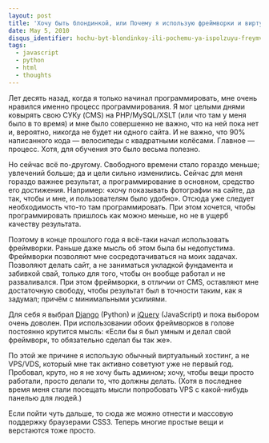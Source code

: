 ```yaml
---
layout: post
title: 'Хочу быть блондинкой, или Почему я использую фреймворки и виртуальный хостинг'
date: May 5, 2010
disqus_identifier: hochu-byt-blondinkoy-ili-pochemu-ya-ispolzuyu-freymvorki-i-virtu
tags:
  - javascript
  - python
  - html
  - thoughts
---
```


Лет десять назад, когда я только начинал программировать, мне очень нравился именно процесс программирования. Я мог целыми днями ковырять свою СУКу (CMS) на PHP/MySQL/XSLT (или что там у меня было в то время) и мне было совершенно не важно, что на ней пока нет и, вероятно, никогда не будет ни одного сайта. И не важно, что 90% написанного кода — велосипеды с квадратными колёсами. Главное — процесс. Хотя, для обучения это было весьма полезно.

Но сейчас всё по-другому. Свободного времени стало гораздо меньше; увлечений больше; да и цели сильно изменились.  Сейчас для меня гораздо важнее результат, а программирование в основном, средство его достижения. Например: «хочу показывать фотографии на сайте, да так, чтобы и мне, и пользователям было удобно». Отсюда уже следует необходимость что-то там программировать. При этом хочется, чтобы программировать пришлось как можно меньше, но не в ущерб качеству результата.

Поэтому в конце прошлого года я всё-таки начал использовать фреймворки. Раньше даже мысль об этом была бы недопустима. Фреймворки позволяют мне сосредотачиваться на моих задачах. Позволяют делать сайт, а не заниматься укладкой фундамента и забивкой свай, только для того, чтобы он вообще работал и не разваливался. При этом фреймворки, в отличии от CMS, оставляют мне достаточную свободу, чтобы результат был в точности таким, как я задумал; причём с минимальными усилиями.

Для себя я выбрал [Django](http://www.djangoproject.com/) (Python) и [jQuery](http://jquery.com/) (JavaScript) и пока выбором очень доволен. При использовании обоих фреймворков в голове постоянно крутится мысль: «Если бы я был умным и делал свой фреймворк, то обязательно сделал бы так же».

По этой же причине я использую обычный виртуальный хостинг, а не VPS/VDS, который мне так активно советуют уже не первый год. Пробовал, круто, но я не хочу быть админом; хочу, чтобы вещи просто работали, просто делали то,  что должны делать. (Хотя в последнее время меня стали посещать мысли попробовать VPS с какой-нибудь панелью для людей.)

Если пойти чуть дальше, то сюда же можно отнести и массовую поддержку браузерами CSS3. Теперь многие простые вещи и верстаются тоже просто.
